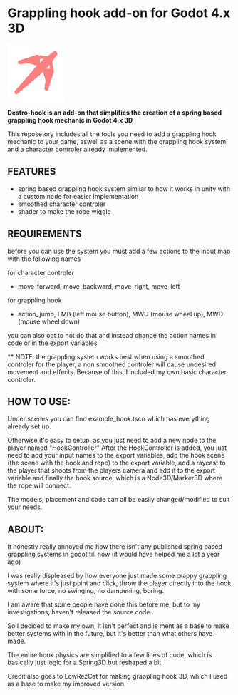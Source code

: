 # Grappling hook add-on for Godot 4.x 3D

![Alt text](addons/destrohook/textures/hook.png)

**Destro-hook is an add-on that simplifies the creation of a spring based grappling hook mechanic in Godot 4.x 3D**

This reposetory includes all the tools you need to add a grappling hook mechanic to your game, aswell as a scene with the grappling hook system and a character controler already implemented.

## FEATURES
- spring based grappling hook system similar to how it works in unity with a custom node for easier implementation
- smoothed character controler
- shader to make the rope wiggle

## REQUIREMENTS
before you can use the system you must add a few actions to the input map with the following names

for character controler
- move_forward, move_backward, move_right, move_left

for grappling hook
- action_jump, LMB (left mouse button), MWU (mouse wheel up), MWD (mouse wheel down)

you can also opt to not do that and instead change the action names in code or in the export variables

** NOTE: the grappling system works best when using a smoothed controler for the player, a non smoothed controler will cause undesired movement and effects. Because of this, I included my own basic character controler.

## HOW TO USE:
Under scenes you can find example_hook.tscn which has everything already set up.

Otherwise it's easy to setup, as you just need to add a new node to the player named "HookController"
After the HookController is added, you just need to add your input names to the export variables, add the hook scene (the scene with the hook and rope) to the export variable, add a raycast to the player that shoots from the players camera and add it to the export variable and finally the hook source, which is a Node3D/Marker3D where the rope will connect.

The models, placement and code can all be easily changed/modified to suit your needs.
## ABOUT:
It honestly really annoyed me how there isn't any published spring based grappling systems in godot till now (it would have helped me a lot a year ago)

I was really displeased by how everyone just made some crappy grappling system where it's just point and click, throw the player directly into the hook with some force, no swinging, no dampening, boring.

I am aware that some people have done this before me, but to my investigations, haven't released the source code.

So I decided to make my own, it isn't perfect and is ment as a base to make better systems with in the future, but it's better than what others have made.

The entire hook physics are simplified to a few lines of code, which is basically just logic for a Spring3D but reshaped a bit.

Credit also goes to LowRezCat for making grappling hook 3D, which I used as a base to make my improved version.


